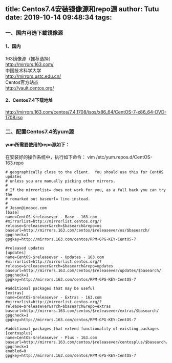 title: Centos7.4安装镜像源和repo源
author: Tutu
date: 2019-10-14 09:48:34
tags:
---
### 一、国内可选下载镜像源
#### 1、国内  
163镜像源（推荐选择）  
http://mirrors.163.com/  
中国技术科学大学  
http://mirrors.ustc.edu.cn/  
Centos官方站点  
http://vault.centos.org/  
#### 2、Centos7.4下载地址
http://mirrors.163.com/centos/7.4.1708/isos/x86_64/CentOS-7-x86_64-DVD-1708.iso
### 二、配置Centos7.4的yum源
#### yum所需要使用的repo源如下：
在安装好的操作系统中，执行如下命令：
vim /etc/yum.repos.d/CentOS-163.repo
```shell
# geographically close to the client.  You should use this for CentOS updates
# unless you are manually picking other mirrors.
# 
# If the mirrorlist= does not work for you, as a fall back you can try the 
# remarked out baseurl= line instead.
#
# Jeson@imoocc.com
[base]
name=CentOS-$releasever - Base - 163.com
#mirrorlist=http://mirrorlist.centos.org/?release=$releasever&arch=$basearch&repo=os
baseurl=http://mirrors.163.com/centos/$releasever/os/$basearch/
gpgcheck=1
gpgkey=http://mirrors.163.com/centos/RPM-GPG-KEY-CentOS-7

#released updates
[updates]
name=CentOS-$releasever - Updates - 163.com
#mirrorlist=http://mirrorlist.centos.org/?release=$releasever&arch=$basearch&repo=updates
baseurl=http://mirrors.163.com/centos/$releasever/updates/$basearch/
gpgcheck=1
gpgkey=http://mirrors.163.com/centos/RPM-GPG-KEY-CentOS-7

#additional packages that may be useful
[extras]
name=CentOS-$releasever - Extras - 163.com
#mirrorlist=http://mirrorlist.centos.org/?release=$releasever&arch=$basearch&repo=extras
baseurl=http://mirrors.163.com/centos/$releasever/extras/$basearch/
gpgcheck=1
gpgkey=http://mirrors.163.com/centos/RPM-GPG-KEY-CentOS-7

#additional packages that extend functionality of existing packages
[centosplus]
name=CentOS-$releasever - Plus - 163.com
baseurl=http://mirrors.163.com/centos/$releasever/centosplus/$basearch/
gpgcheck=1
enabled=0
gpgkey=http://mirrors.163.com/centos/RPM-GPG-KEY-CentOS-7
```